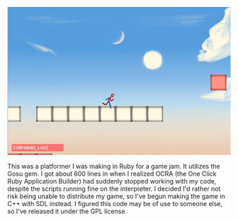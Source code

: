 ![Screenshot](screenshot.png)

This was a platformer I was making in Ruby for a game jam.  It utilizes the Gosu gem.  I got about 600 lines in when I realized OCRA (the One Click Ruby Application Builder) had suddenly stopped working with my code, despite the scripts running fine on the interpreter.  I decided I'd rather not risk being unable to distribute my game, so I've begun making the game in C++ with SDL instead.  I figured this code may be of use to someone else, so I've released it under the GPL license.
